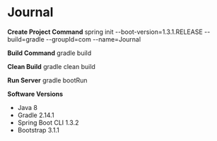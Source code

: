 # Journal

**Create Project Command**
    spring init --boot-version=1.3.1.RELEASE --build=gradle --groupId=com --name=Journal

**Build Command**
    gradle build

**Clean Build**
    gradle clean build

**Run Server**
    gradle bootRun

**Software Versions**

* Java 8
* Gradle 2.14.1
* Spring Boot CLI 1.3.2
* Bootstrap 3.1.1
